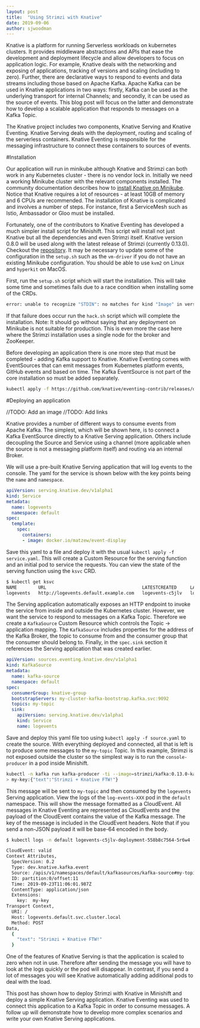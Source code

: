 ```yaml
---
layout: post
title:  "Using Strimzi with Knative"
date: 2019-09-06
author: sjwoodman
---
```


Knative is a platform for running Serverless workloads on kubernetes clusters. 
It provides middleware abstractions and APIs that ease the development and deployment lifecycle and allow developers to focus on application logic.
For example, Knative deals with the networking and exposing of applications, tracking of versions and scaling (including to zero).
Further, there are declarative ways to respond to events and data streams including those based on Apache Kafka.
Apache Kafka can be used in Knative applications in two ways: firstly, Kafka can be used as the underlying transport for internal Channels; and secondly, it can be used as the source of events.
This blog post will focus on the latter and demonstrate how to develop a scalable application that responds to messages on a Kafka Topic.   

<!--more-->

The Knative project includes two components, Knative Serving and Knative Eventing.
Knative Serving deals with the deployment, routing and scaling of the serverless containers.
Knative Eventing is responsible for the messaging infrastructure to connect these containers to sources of events.

#Installation

Our application will run in minikube although Knative and Strimzi can both work in any Kubernetes cluster - there is no vendor lock in.
Initially we need a working Minikube cluster with the relevant components installed.
The community documentation describes how to [install Knative on Minikube](https://knative.dev/docs/install/knative-with-minikube/).
Notice that Knative requires a lot of resources - at least 10GB of memory and 6 CPUs are recommended.
The installation of Knative is complicated and involves a number of steps. 
For instance, first a ServiceMesh such as Istio, Ambassador or Gloo must be installed.

Fortunately, one of the contributors to Knative Eventing has developed a much simpler install script for Minishift.
This script will install not just Knative but all the dependencies and even Strimzi itself.
Knative version 0.8.0 will be used along with the latest release of Strimzi (currently 0.13.0).
Checkout the [repository](https://github.com/matzew/lberk-misc/tree/eventing_080).
It may be necessary to update some of the configuration in the `setup.sh` such as the `vm-driver` if you do not have an existing Minikube configuration.
You should be able to use `kvm2` on Linux and `hyperkit` on MacOS.

First, run the `setup.sh` script which will start the installation.
This will take some time and sometimes fails due to a race condition when installing some of the CRDs.
```bash
error: unable to recognize "STDIN": no matches for kind "Image" in version "caching.internal.knative.dev/v1alpha1"
```

If that failure does occur run the `hack.sh` script which will complete the installation. 
Note: It should go without saying that any deployment on Minikube is not suitable for production.
This is even more the case here where the Strimzi installation uses a single node for the broker and ZooKeeper.

Before developing an application there is one more step that must be completed - adding Kafka support to Knative.
Knative Eventing comes with EventSources that can emit messages from Kubernetes platform events, GitHub events and based on time.
The Kafka EventSource is not part of the core installation so must be added separately.

```bash
kubectl apply -f https://github.com/knative/eventing-contrib/releases/download/v0.8.0/kafka.yaml
```

#Deploying an application

//TODO: Add an image
//TODO: Add links

Knative provides a number of different ways to consume events from Apache Kafka.
The simplest, which will be shown here, is to connect a Kafka EventSource directly to a Knative Serving application.
Others include decoupling the Source and Service using a channel (more applicable when the source is not a messaging platform itself) and routing via an internal Broker.

We will use a pre-built Knative Serving application that will log events to the console.
The yaml for the service is shown below with the key points being the `name` and `namespace`.

```yaml
apiVersion: serving.knative.dev/v1alpha1 
kind: Service
metadata:
  name: logevents
  namespace: default 
spec:
  template:
    spec:
      containers:
      - image: docker.io/matzew/event-display 
```

Save this yaml to a file and deploy it with the usual `kubectl apply -f service.yaml`. 
This will create a Custom Resource for the serving function and an initial pod to service the requests.
You can view the state of the serving function using the `ksvc` CRD.

```bash
$ kubectl get ksvc
NAME        URL                                    LATESTCREATED     LATESTREADY       READY     REASON
logevents   http://logevents.default.example.com   logevents-c5jlv   logevents-c5jlv   True
```

The Serving application automatically exposes an HTTP endpoint to invoke the service from inside and outside the Kubernetes cluster.
However, we want the service to respond to messages on a Kafka Topic.
Therefore we create a `KafkaSource` Custom Resource which controls the Topic -> application mapping.
The `KafkaSource` includes properties for the address of the Kafka Broker, the topic to consume from and the consumer group that the consumer should belong to.
Finally, in the `spec.sink` section it references the Serving application that was created earlier.

```yaml
apiVersion: sources.eventing.knative.dev/v1alpha1
kind: KafkaSource
metadata:
  name: kafka-source
  namespace: default
spec:
  consumerGroup: knative-group
  bootstrapServers: my-cluster-kafka-bootstrap.kafka.svc:9092
  topics: my-topic
  sink:
    apiVersion: serving.knative.dev/v1alpha1
    kind: Service
    name: logevents
```

Save and deploy this yaml file too using `kubectl apply -f source.yaml` to create the source.
With everything deployed and connected, all that is left is to produce some messages to the `my-topic` Topic.
In this example, Strimzi is not exposed outside the cluster so the simplest way is to run the `console-producer` in a pod inside Minishift.

```bash
kubectl -n kafka run kafka-producer -ti --image=strimzi/kafka:0.13.0-kafka-2.3.0 --rm=true --restart=Never -- bin/kafka-console-producer.sh --broker-list my-cluster-kafka-bootstrap:9092 --property "parse.key=true" --property "key.separator=: --topic my-topic"
> my-key:{"text":"Strimzi + Knative FTW!"}
```

This message will be sent to `my-topic` and then consumed by the `logevents` Serving application.
View the logs of the `log-events-XXX` pod in the `default` namespace.
This will show the message formatted as a CloudEvent. 
All messages in Knative Eventing are represented as CloudEvents and the payload of the CloudEvent contains the value of the Kafka message.
The key of the message is included in the CloudEvent headers.
Note that if you send a non-JSON payload it will be base-64 encoded in the body.


```bash
$ kubectl logs -n default logevents-c5jlv-deployment-558b8c7564-5r6w4 -c user-container

CloudEvent: valid
Context Attributes,
  SpecVersion: 0.2
  Type: dev.knative.kafka.event
  Source: /apis/v1/namespaces/default/kafkasources/kafka-source#my-topic
  ID: partition:0/offset:11
  Time: 2019-09-23T11:06:01.987Z
  ContentType: application/json
  Extensions:
    key:  my-key
Transport Context,
  URI: /
  Host: logevents.default.svc.cluster.local
  Method: POST
Data,
  {
    "text": "Strimzi + Knative FTW!"
  }
```

One of the features of Knative Serving is that the application is scaled to zero when not in use.
Therefore after sending the message you will have to look at the logs quickly or the pod will disappear.
In contrast, if you send a lot of messages you will see Knative automatically adding additional pods to deal with the load.

This post has shown how to deploy Strimzi with Knative in Minishift and deploy a simple Knative Serving application.
Knative Eventing was used to connect this application to a Kafka Topic in order to consume messages.
A follow up will demonstrate how to develop more complex scenarios and write your own Knative Serving applications.  

